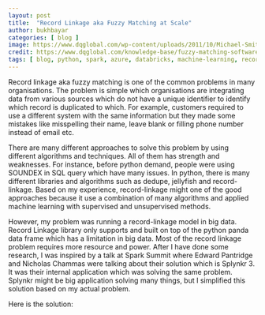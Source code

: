 ```yaml
---
layout: post
title:  "Record Linkage aka Fuzzy Matching at Scale"
author: bukhbayar
categories: [ blog ]
image: https://www.dqglobal.com/wp-content/uploads/2011/10/Michael-Smithm.smith@designs.com_-1.png
credit: https://www.dqglobal.com/knowledge-base/fuzzy-matching-software
tags: [ blog, python, spark, azure, databricks, machine-learning, record-linkage, fuzzy-matching ]
---
```


Record linkage aka fuzzy matching is one of the common problems in many organisations. The problem is simple which organisations are integrating data from various sources which do not have a unique identifier to identify which record is duplicated to which. For example, customers required to use a different system with the same information but they made some mistakes like misspelling their name, leave blank or filling phone number instead of email etc.

There are many different approaches to solve this problem by using different algorithms and techniques. All of them has strength and weaknesses. For instance, before python demand, people were using SOUNDEX in SQL query which have many issues. In python, there is many different libraries and algorithms such as dedupe, jellyfish and record-linkage. Based on my experience, record-linkage might one of the good approaches because it use a combination of many algorithms and applied machine learning with supervised and unsupervised methods.

However, my problem was running a record-linkage model in big data. Record Linkage library only supports and built on top of the python panda data frame which has a limitation in big data. Most of the record linkage problem requires more resource and power. After I have done some research, I was inspired by a talk at Spark Summit where Edward Pantridge and Nicholas Chammas were talking about their solution which is Splynkr 3. It was their internal application which was solving the same problem. Splynkr might be big application solving many things, but I simplified this solution based on my actual problem.

Here is the solution: 
